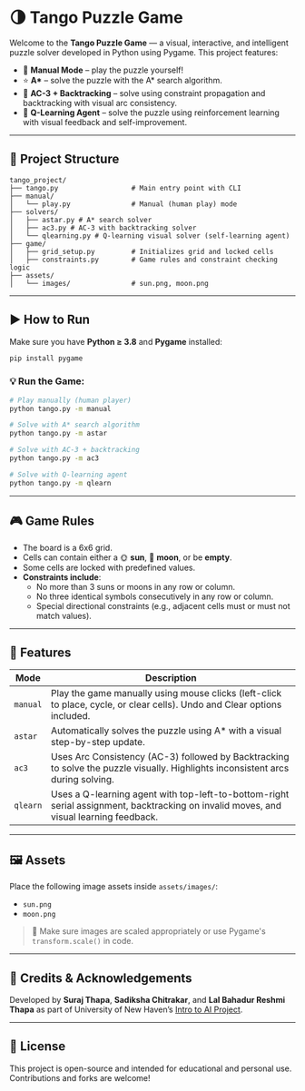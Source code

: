 # 🌗 Tango Puzzle Game

Welcome to the **Tango Puzzle Game** — a visual, interactive, and intelligent puzzle solver developed in Python using Pygame. This project features:

- 🧠 **Manual Mode** – play the puzzle yourself!
- ⭐ **A\*** – solve the puzzle with the A\* search algorithm.
- 🔁 **AC-3 + Backtracking** – solve using constraint propagation and backtracking with visual arc consistency.
- 🤖 **Q-Learning Agent** – solve the puzzle using reinforcement learning with visual feedback and self-improvement.

---

## 📂 Project Structure

```
tango_project/
├── tango.py                  # Main entry point with CLI
├── manual/
│   └── play.py               # Manual (human play) mode
├── solvers/
│   ├── astar.py # A* search solver
│   ├── ac3.py # AC-3 with backtracking solver
│   └── qlearning.py # Q-learning visual solver (self-learning agent)
├── game/
│   ├── grid_setup.py         # Initializes grid and locked cells
│   ├── constraints.py        # Game rules and constraint checking logic
├── assets/
│   └── images/               # sun.png, moon.png
```

---

## ▶️ How to Run

Make sure you have **Python ≥ 3.8** and **Pygame** installed:

```bash
pip install pygame
```

### 💡 Run the Game:

```bash
# Play manually (human player)
python tango.py -m manual

# Solve with A* search algorithm
python tango.py -m astar

# Solve with AC-3 + backtracking
python tango.py -m ac3

# Solve with Q-learning agent
python tango.py -m qlearn

```

---

## 🎮 Game Rules

- The board is a 6x6 grid.
- Cells can contain either a 🌞 **sun**, 🌚 **moon**, or be **empty**.
- Some cells are locked with predefined values.
- **Constraints include**:
  - No more than 3 suns or moons in any row or column.
  - No three identical symbols consecutively in any row or column.
  - Special directional constraints (e.g., adjacent cells must or must not match values).

---

## 🧠 Features

| Mode     | Description                                                                                                                           |
| -------- | ------------------------------------------------------------------------------------------------------------------------------------- |
| `manual` | Play the game manually using mouse clicks (left-click to place, cycle, or clear cells). Undo and Clear options included.              |
| `astar`  | Automatically solves the puzzle using A\* with a visual step-by-step update.                                                          |
| `ac3`    | Uses Arc Consistency (AC-3) followed by Backtracking to solve the puzzle visually. Highlights inconsistent arcs during solving.       |
| `qlearn` | Uses a Q-learning agent with top-left-to-bottom-right serial assignment, backtracking on invalid moves, and visual learning feedback. |

---

## 🖼️ Assets

Place the following image assets inside `assets/images/`:

- `sun.png`
- `moon.png`

> 📝 Make sure images are scaled appropriately or use Pygame's `transform.scale()` in code.

---

## 🧩 Credits & Acknowledgements

Developed by **Suraj Thapa**, **Sadiksha Chitrakar**, and **Lal Bahadur Reshmi Thapa** as part of University of New Haven’s [Intro to AI Project](https://catalog.newhaven.edu/preview_program.php?catoid=31&poid=8818&returnto=2075).

---

## 📜 License

This project is open-source and intended for educational and personal use. Contributions and forks are welcome!
